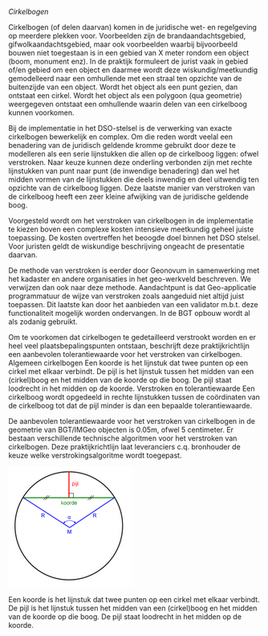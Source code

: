 *Cirkelbogen*

Cirkelbogen (of delen daarvan) komen in de juridische wet- en regelgeving op
meerdere plekken voor. Voorbeelden zijn de brandaandachtsgebied,
gifwolkaandachtsgebied, maar ook voorbeelden waarbij bijvoorbeeld bouwen niet
toegestaan is in een gebied van X meter rondom een object (boom, monument enz).
In de praktijk formuleert de jurist vaak in gebied of/en gebied om een object en
daarmee wordt deze wiskundig/meetkundig gemodelleerd naar een omhullende met een
straal ten opzichte van de buitenzijde van een object. Wordt het object als een
punt gezien, dan ontstaat een cirkel. Wordt het object als een polygoon (qua
geometrie) weergegeven ontstaat een omhullende waarin delen van een cirkelboog
kunnen voorkomen.

Bij de implementatie in het DSO-stelsel is de verwerking van exacte cirkelbogen
bewerkelijk en complex. Om die reden wordt veelal een benadering van de
juridisch geldende kromme gebruikt door deze te modelleren als een serie
lijnstukken die allen op de cirkelboog liggen: ofwel verstroken. Naar keuze
kunnen deze onderling verbonden zijn met rechte lijnstukken van punt naar punt
(de inwendige benadering) dan wel het midden vormen van de lijnstukken die deels
inwendig en deel uitwendig ten opzichte van de cirkelboog liggen. Deze laatste
manier van verstroken van de cirkelboog heeft een zeer kleine afwijking van de
juridische geldende boog.

Voorgesteld wordt om het verstroken van cirkelbogen in de implementatie te
kiezen boven een complexe kosten intensieve meetkundig geheel juiste toepassing.
De kosten overtreffen het beoogde doel binnen het DSO stelsel. Voor juristen
geldt de wiskundige beschrijving ongeacht de presentatie daarvan.

De methode van verstroken is eerder door Geonovum in samenwerking met het
kadaster en andere organisaties in het geo-werkveld beschreven. We verwijzen dan
ook naar deze methode. Aandachtpunt is dat Geo-applicatie programmatuur de wijze
van verstroken zoals aangeduid niet altijd juist toepassen. Dit laatste kan door
het aanbieden van een validator m.b.t. deze functionaliteit mogelijk worden
ondervangen. In de BGT opbouw wordt al als zodanig gebruikt.

Om te voorkomen dat cirkelbogen te gedetailleerd verstrookt worden en er heel
veel plaatsbepalingspunten ontstaan, beschrijft deze praktijkrichtlijn een
aanbevolen tolerantiewaarde voor het verstroken van cirkelbogen. Algemeen
cirkelbogen Een koorde is het lijnstuk dat twee punten op een cirkel met elkaar
verbindt. De pijl is het lijnstuk tussen het midden van een (cirkel)boog en het
midden van de koorde op die boog. De pijl staat loodrecht in het midden op de
koorde. Verstroken en tolerantiewaarde Een cirkelboog wordt opgedeeld in rechte
lijnstukken tussen de coördinaten van de cirkelboog tot dat de pijl minder is
dan een bepaalde tolerantiewaarde.

De aanbevolen tolerantiewaarde voor het verstroken van cirkelbogen in de
geometrie van BGT/IMGeo objecten is 0.05m, ofwel 5 centimeter. Er bestaan
verschillende technische algoritmen voor het verstroken van cirkelbogen. Deze
praktijkrichtlijn laat leveranciers c.q. bronhouder de keuze welke
verstrokingsalgoritme wordt toegepast.

![](media/8cd21dc88a9fd18ec1f0a3d919c0f474.png)

Een koorde is het lijnstuk dat twee punten op een cirkel met elkaar verbindt. De
pijl is het lijnstuk tussen het midden van een (cirkel)boog en het midden van de
koorde op die boog. De pijl staat loodrecht in het midden op de koorde.
